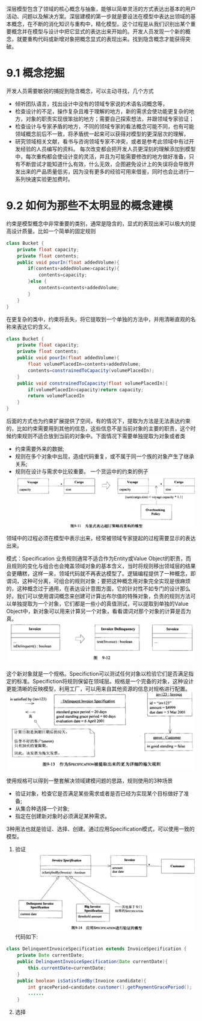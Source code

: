 深层模型包含了领域的核心概念与抽象，能够以简单灵活的方式表达出基本的用户活动、问题以及解决方案。深层建模的第一步就是要设法在模型中表达出领域的基本概念，在不断的消化知识与重构中，精化模型。这个过程是从我们识别出某个重要概念并在模型与设计中把它显式的表达出来开始的。开发人员发现一个新的概念，就要重构代码或新增对象把概念显式的表现出来。找到隐含概念才能获得突破。
# 9.1 概念挖掘
开发人员需要敏锐的捕捉到隐含概念，可以主动寻找，几个方式
- 倾听团队语言，找出设计中没有的领域专家说的术语名词概念等，
- 检查设计的不足，操作复杂且难于理解的地方，新的需求会使功能更复杂的地方，对象的职责实现很笨拙的地方；需要自己探索想法，并跟领域专家验证；
- 检查设计与专家矛盾的地方，不同的领域专家的看法概念可能不同，也有可能领域概念前后不一致，将矛盾统一起来可以获得对模型的更深层次的理解，
- 研究领域相关文献，看书与咨询领域专家不冲突，或者是参考此领域中有过开发经验的人员编写的资料。
每次改变都会把开发人员更深刻的理解添加到模型中，每次重构都会使设计变的灵活，并且为可能需要修改的地方做好准备，只有不断尝试才能知道什么有效，什么无效，企图避免设计上的失误将会导致开发出来的产品质量低劣，因为没有更多的经验可用来借鉴，同时也会比进行一系列快速实验更加费时。
# 9.2 如何为那些不太明显的概念建模
约束是模型概念中非常重要的类别，通常是隐含的，显式的表现出来可以极大的提高设计质量。比如一个简单的固定规则
```java
class Bucket {
    private float capacity;
    private float contents;
    public void pourIn(float addedVolume){
        if(contents+addedVolume>capacity){
            contents=capacity;
        }else {
            contents=contents+addedVolume;
        }
    }
}
```
在更复杂的类中，约束将丢失，将它提取到一个单独的方法中，并用清晰直观的名称来表达它的含义。
```java
class Bucket {
    private float capacity;
    private float contents;
    public void pourIn(float addedVolume){
        float volumePlacedIn=contents+addedVolume;
        contents=constrainedToCapacity(volumePlacedIn);
    }
    public void constrainedToCapacity(float volumePlacedIn){
        if(volumePlacedIn>capacity)return capacity;
        return volumePlacedIn
    }
}
```
后面的方式也为约束扩展提供了空间，有的情况下，提取为方法是无法表达约束的，比如约束需要用到其他的信息，这些信息不是当前对象的主要的职责，这个时候约束规则不适合放到当前的对象中。下面情况下需要单独提取为对象或者类
- 约束需要外来的数据;
- 规则在多个对象中出现，造成代码重复，或不属于同一个族的对象产生了继承关系;
- 规则在设计与需求中比较重要。
一个货运中的约束的例子
![约束的例子](9/constraint.png)

领域中的过程必须在模型中表示出来，经常被领域专家提起的过程需要显示的表达出来。

模式：Specification
业务规则通常不适合作为Entity或Value Object的职责，而且规则的变化与组合也会掩盖领域对象的基本含义，当时将规则移出领域层的结果会更糟糕，这样一来，领域代码就不再表达模型了。逻辑编程提供了一种概念，即谓词，这种可分离，可组合的规则对象；要把这种概念用对象完全实现是很麻烦的，这种概念过于通用，在表达设计意图方面，它的针对性不如专门的设计那么好。我们可以使用谓词概念来创建可计算出布尔值的特殊对象，负责的规则方法可以单独提取为一个对象，它们都是一些小的真值测试，可以提取到单独的Value Object中，新对象可以用来计算另一个对象，看看谓词对那个对象的计算是否为真。
![规格](9/specifiction.png)

这个新对象就是一个规格。Specifiction可以测试任何对象以检验它们是否满足指定的标准。Specifiction将规则保留在领域层。规格是一个完备的对象，这种设计更能清晰的反映模型，利用工厂，可以用来自其他资源的信息对规格进行配置。
![使用规格的方式创建拖欠发票的对象](9/specification-invoice.png)

使用规格可以得到一整套解决领域建模问题的思路，规则使用的3种场景
- 验证对象，检查它是否满足某些需求或者是否已经为实现某个目标做好了准备;
- 从集合种选择一个对象;
- 指定在创建新对象时必须满足某种需求。

3种用法也就是验证、选择、创建。通过应用Specification模式，可以使用一致的模型。

1. 验证
![用于验证](9/validation.png)
代码如下:
```java
class DelinquentInvoiceSpecification extends InvoiceSpecification {
    private Date currentDate;
    public DelinquentInvoiceSpecification(Date currentDate){
        this.currentDate=currentDate;
    }
    public boolean isSatisfiedBy(Invoice candidate){
        int gracePeriod=candidate.customer().getPaymentGracePeriod();
        ......
    }
```
2. 选择

